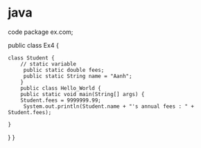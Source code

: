 # java
code
package ex.com;

public class Ex4 {

	class Student { 
		// static variable
		 public static double fees; 
		 public static String name = "Aanh"; 
		} 
		public class Hello_World {
		public static void main(String[] args) {
		Student.fees = 9999999.99; 
		 System.out.println(Student.name + "'s annual fees : " + Student.fees);

	}

}
}
